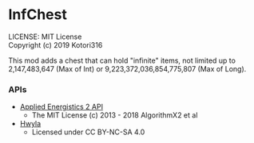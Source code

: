 # InfChest

LICENSE: MIT License  
Copyright (c) 2019 Kotori316

This mod adds a chest that can hold "infinite" items, not limited up to 2,147,483,647 (Max of Int) or 9,223,372,036,854,775,807 (Max of Long).

### APIs

* [Applied Energistics 2 API](https://github.com/AppliedEnergistics/Applied-Energistics-2)
  * The MIT License (c) 2013 - 2018 AlgorithmX2 et al
* [Hwyla](https://github.com/TehNut/HWYLA)
  * Licensed under CC BY-NC-SA 4.0
  
